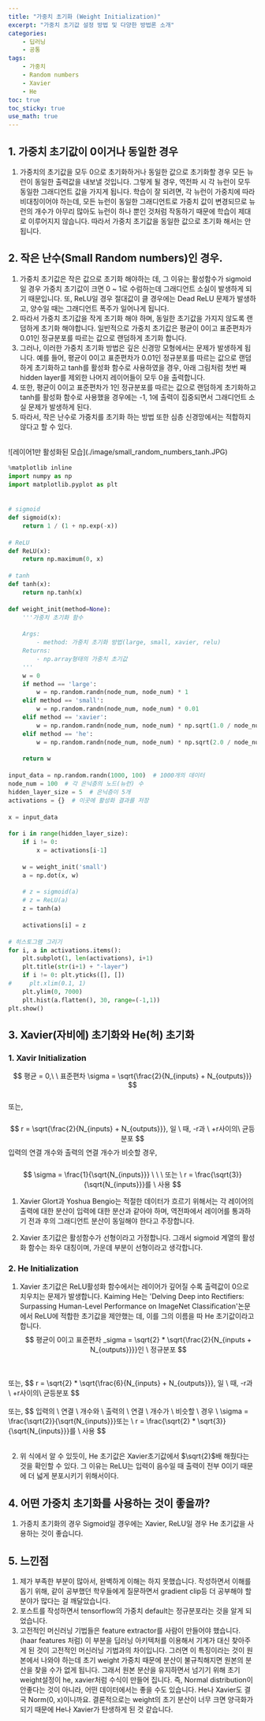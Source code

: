 ```yaml
---
title: "가중치 초기화 (Weight Initialization)"
excerpt: "가중치 초기값 설정 방법 및 다양한 방법론 소개"
categories:
    - 딥러닝
    - 공통
tags:
    - 가중치
    - Random numbers
    - Xavier
    - He
toc: true
toc_sticky: true
use_math: true
---
```


## 1. 가중치 초기값이 0이거나 동일한 경우
1. 가중치의 초기값을 모두 0으로 초기화하거나 동일한 값으로 초기화할 경우 모든 뉴런이 동일한 출력값을 내보낼 것입니다. 그렇게 될 경우, 역전파 시 각 뉴런이 모두 동일한 그래디언트 값을 가지게 됩니다. 학습이 잘 되려면, 각 뉴런이 가중치에 따라 비대칭이어야 하는데, 모든 뉴런이 동일한 그래디언트로 가중치 값이 변경되므로 뉴런의 개수가 아무리 많아도 뉴런이 하나 뿐인 것처럼 작동하기 때문에 학습이 제대로 이루어지지 않습니다. 따라서 가중치 초기값을 동일한 값으로 초기화 해서는 안됩니다.

## 2. 작은 난수(Small Random numbers)인 경우.
1. 가중치 초기값은 작은 값으로 초기화 해야하는 데, 그 이유는 활성함수가 sigmoid일 경우 가중치 초기값이 크면 0 ~ 1로 수럼하는데 그래디언트 소실이 발생하게 되기 때문입니다. 또, ReLU일 경우 절대값이 클 경우에는 Dead ReLU 문제가 발생하고, 양수일 때는 그래디언트 폭주가 일어나게 됩니다.
2. 따라서 가중치 초기값을 작게 초기화 해야 하며, 동일한 초기값을 가지지 않도록 랜덤하게 초기화 해야합니다. 일반적으로 가중치 초기값은 평균이 0이고 표준편차가 0.01인 정규분포를 따르는 값으로 랜덤하게 초기화 합니다.
3. 그러나, 이러한 가중치 초기화 방법은 깊은 신경망 모형에서는 문제가 발생하게 됩니다. 예를 들어, 평균이 0이고 표준편차가 0.01인 정규분포를 따르는 값으로 랜덤하게 초기화하고 tanh를 활성화 함수로 사용하였을 경우, 아래 그림처럼 첫번 째 hidden layer를 제외한 나머지 레이어들이 모두 0을 출력합니다.
4. 또한, 평균이 0이고 표준편차가 1인 정규분포를 따르는 값으로 랜덤하게 초기화하고 tanh를 활성화 함수로 사용했을 경우에는 -1, 1에 출력이 집중되면서 그래디언트 소실 문제가 발생하게 된다.
5. 따라서, 작은 난수로 가중치를 초기화 하는 방법 또한 심층 신경망에서는 적합하지 않다고 할 수 있다.<br/>
<br/>
![레이어1만 활성화된 모습](./image/small_random_numbers_tanh.JPG)

```python
%matplotlib inline
import numpy as np
import matplotlib.pyplot as plt


# sigmoid
def sigmoid(x):
    return 1 / (1 + np.exp(-x))

# ReLU
def ReLU(x):
    return np.maximum(0, x)

# tanh
def tanh(x):
    return np.tanh(x)

def weight_init(method=None):
    '''가중치 초기화 함수
    
    Args:
        - method: 가중치 초기화 방법(large, small, xavier, relu)
    Returns:
        - np.array형태의 가중치 초기값
    '''
    w = 0
    if method == 'large':
        w = np.random.randn(node_num, node_num) * 1
    elif method == 'small':
        w = np.random.randn(node_num, node_num) * 0.01
    elif method == 'xavier':
        w = np.random.randn(node_num, node_num) * np.sqrt(1.0 / node_num)  # Xavier init
    elif method == 'he':
        w = np.random.randn(node_num, node_num) * np.sqrt(2.0 / node_num)  # He init
    
    return w

input_data = np.random.randn(1000, 100)  # 1000개의 데이터
node_num = 100  # 각 은닉층의 노드(뉴런) 수
hidden_layer_size = 5  # 은닉층이 5개
activations = {}  # 이곳에 활성화 결과를 저장

x = input_data

for i in range(hidden_layer_size):
    if i != 0:
        x = activations[i-1]

    w = weight_init('small')
    a = np.dot(x, w)

    # z = sigmoid(a)
    # z = ReLU(a)
    z = tanh(a)

    activations[i] = z

# 히스토그램 그리기
for i, a in activations.items():
    plt.subplot(1, len(activations), i+1)
    plt.title(str(i+1) + "-layer")
    if i != 0: plt.yticks([], [])
#     plt.xlim(0.1, 1)
    plt.ylim(0, 7000)
    plt.hist(a.flatten(), 30, range=(-1,1))
plt.show()
```
## 3. Xavier(자비에) 초기화와 He(허) 초기화

### 1. Xavir Initialization
$$
평균 = 0,\ \ 표준편차 \sigma = \sqrt{\frac{2}{N_{inputs} + N_{outputs}}}
$$
<br/>
또는,<br/><br/>
$$
r = \sqrt{\frac{2}{N_{inputs} + N_{outputs}}}, 일 \ 때, -r과 \ +r사이의\  균등분포
$$
입력의 연결 개수와 출력의 연결 개수가 비슷할 경우,<br/><br/>
$$
\sigma = \frac{1}{\sqrt{N_{inputs}}} \ \ \ 또는 \ r = \frac{\sqrt{3}}{\sqrt{N_{inputs}}}를 \ 사용
$$

1. Xavier Glort과 Yoshua Bengio는 적절한 데이터가 흐르기 위해서는 각 레이어의 출력에 대한 분산이 입력에 대한 분산과 같아야 하며, 역전파에서 레이어를 통과하기 전과 후의 그래디언트 분산이 동일해야 한다고 주장합니다.

2. Xavier 초기값은 활성함수가 선형이라고 가정합니다. 그래서 sigmoid 계열의 활성화 함수는 좌우 대칭이며, 가운데 부분이 선형이라고 생각합니다.

### 2. He Initialization
1. Xavier 초기값은 ReLU활성화 함수에서는 레이어가 깊어질 수록 출력값이 0으로 치우치는 문제가 발생합니다. Kaiming He는 'Delving Deep into Rectifiers: Surpassing Human-Level Performance on ImageNet Classification'논문에서 ReLU에 적합한 초기값을 제안했는 데, 이를 그의 이름을 따 He 초기값이라고 합니다.
$$
평균이 0이고 표준편차 _sigma = \sqrt{2} * \sqrt{\frac{2}{N_{inputs + N_{outputs}}}}인 \ 정규분포
$$
<br/>
<br/>
또는,
$$
r = \sqrt{2} * \sqrt{\frac{6}{N_{inputs} + N_{outputs}}}, 일 \ 때, -r과 \ +r사이의\  균등분포
$$
<br/>
<br/>
또는,
$$
입력의 \ 연결 \ 개수와 \ 출력의 \ 연결 \ 개수가 \ 비슷할 \ 경우 \ \sigma = \frac{\sqrt{2}}{\sqrt{N_{inputs}}}또는 \ r = \frac{\sqrt{2} * \sqrt{3}}{\sqrt{N_{inputs}}}를 \ 사용
$$
<br/>
<br/>

2. 위 식에서 알 수 있듯이, He 초기값은 Xavier초기값에서 $\sqrt{2}$배 해줬다는 것을 확인할 수 있다. 그 이유는 ReLU는 입력이 음수일 때 출력이 전부 0이기 때문에 더 넓게 분포시키기 위해서이다.

## 4. 어떤 가중치 초기화를 사용하는 것이 좋을까?
1. 가중치 초기화의 경우 Sigmoid일 경우에는 Xavier, ReLU일 경우 He 초기값을 사용하는 것이 좋습니다.

## 5. 느낀점
1. 제가 부족한 부분이 많아서, 완벽하게 이해는 하지 못했습니다. 작성하면서 이해를 돕기 위해, 같이 공부했던 학우들에게 질문하면서 gradient clip등 더 공부해야 할 분야가 많다는 걸 깨달았습니다. 
2. 포스트를 작성하면서 tensorflow의 가중치 default는 정규분포라는 것을 알게 되었습니다. 
3. 고전적인 머신러닝 기법들은 feature extractor를 사람이 만들어야 했습니다.(haar features 처럼) 이 부분을 딥러닝 아키텍처를 이용해서 기계가 대신 찾아주게 된 것이 고전적인 머신러닝 기법과의 차이입니다. 그러면 이 특징이라는 것이 원본에서 나와야 하는데 초기 weight 가중치 때문에 분산이 불규칙해지면 원본의 분산을 찾을 수가 없게 됩니다. 그래서 원본 분산을 유지하면서 넘기기 위해 초기 weight설정이 he, xavier처럼 수식이 만들어 집니다. 즉, Normal distribution이 안좋다는 것이 아니라, 어떤 데이터에서는 좋을 수도 있습니다. He나 Xavier도 결국 Norm(0, x)이니까요. 결론적으로는 weight의 초기 분산이 너무 크면 양극화가 되기 때문에 He나 Xavier가 탄생하게 된 것 같습니다. 